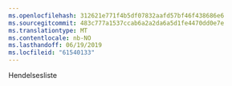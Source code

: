 ```yaml
---
ms.openlocfilehash: 312621e771f4b5df07832aafd57bf46f438686e6
ms.sourcegitcommit: 483c777a1537ccab6a2a2da6a5d1fe4470dd0e7e
ms.translationtype: MT
ms.contentlocale: nb-NO
ms.lasthandoff: 06/19/2019
ms.locfileid: "61540133"
---
```

Hendelsesliste